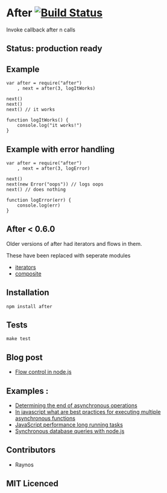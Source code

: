 # After [![Build Status][1]][2]

Invoke callback after n calls

## Status: production ready

## Example

    var after = require("after")
        , next = after(3, logItWorks)

    next()
    next()
    next() // it works

    function logItWorks() {
        console.log("it works!")
    }

## Example with error handling

    var after = require("after")
        , next = after(3, logError)

    next()
    next(new Error("oops")) // logs oops
    next() // does nothing

    function logError(err) {
        console.log(err)
    }

## After < 0.6.0

Older versions of after had iterators and flows in them.

These have been replaced with seperate modules

 - [iterators][8]
 - [composite][9]

## Installation

`npm install after`

## Tests

`make test`

## Blog post

 - [Flow control in node.js][3]

## Examples :

 - [Determining the end of asynchronous operations][4]
 - [In javascript what are best practices for executing multiple asynchronous functions][5]
 - [JavaScript performance long running tasks][6]
 - [Synchronous database queries with node.js][7]

## Contributors

 - Raynos

## MIT Licenced

  [1]: https://secure.travis-ci.org/Raynos/after.png
  [2]: http://travis-ci.org/Raynos/after
  [3]: http://raynos.org/blog/2/Flow-control-in-node.js
  [4]: http://stackoverflow.com/questions/6852059/determining-the-end-of-asynchronous-operations-javascript/6852307#6852307
  [5]: http://stackoverflow.com/questions/6869872/in-javascript-what-are-best-practices-for-executing-multiple-asynchronous-functi/6870031#6870031
  [6]: http://stackoverflow.com/questions/6864397/javascript-performance-long-running-tasks/6889419#6889419
  [7]: http://stackoverflow.com/questions/6597493/synchronous-database-queries-with-node-js/6620091#6620091
  [8]: http://github.com/Raynos/iterators
  [9]: http://github.com/Raynos/composite
